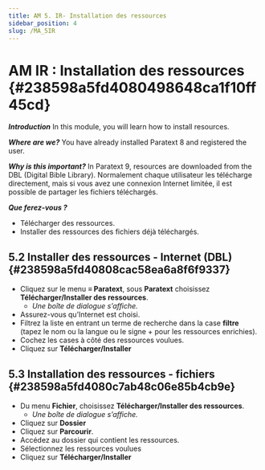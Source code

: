 ```yaml
---
title: AM 5. IR- Installation des ressources
sidebar_position: 4
slug: /MA_5IR
---
```


# **AM IR : Installation des ressources** {#238598a5fd4080498648ca1f10ff45cd}

_**Introduction**_  In this module, you will learn how to install resources.

_**Where are we?**_  You have already installed Paratext 8 and registered the user.

_**Why is this important?**_  In Paratext 9, resources are downloaded from the DBL (Digital Bible Library). Normalement chaque utilisateur les télécharge directement, mais si vous avez une connexion Internet limitée, il est possible de partager les fichiers téléchargés.

_**Que ferez-vous ?**_

- Télécharger des ressources.
- Installer des ressources des fichiers déjà téléchargés.

## **5.2 Installer des ressources - Internet (DBL)** {#238598a5fd40808cac58ea6a8f6f9337}

- Cliquez sur le menu **≡ Paratext**, sous **Paratext** choisissez **Télécharger/Installer des ressources**.
    - _Une boîte de dialogue s’affiche._
- Assurez-vous qu’Internet est choisi.
- Filtrez la liste en entrant un terme de recherche dans la case **filtre** (tapez le nom ou la langue ou le signe + pour les ressources enrichies).
- Cochez les cases à côté des ressources voulues.
- Cliquez sur **Télécharger/Installer**

## **5.3 Installation des ressources - fichiers** {#238598a5fd4080c7ab48c06e85b4cb9e}

- Du menu **Fichier**, choisissez **Télécharger/Installer des ressources**.
    - _Une boîte de dialogue s’affiche._
- Cliquez sur **Dossier**
- Cliquez sur **Parcourir**.
- Accédez au dossier qui contient les ressources.
- Sélectionnez les ressources voulues
- Cliquez sur **Télécharger/Installer**
